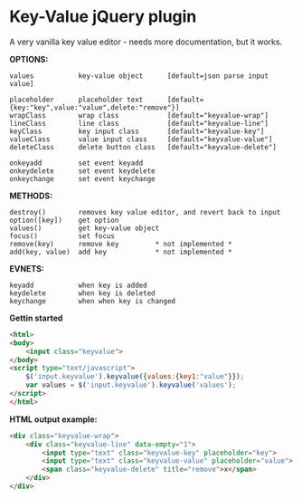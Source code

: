 **Key-Value jQuery plugin**
=====================

A very vanilla key value editor - needs more documentation, but it works.

 
**OPTIONS:**

````
values           key-value object      [default=json parse input value]

placeholder      placeholder text      [default={key:"key",value:"value",delete:"remove"}]
wrapClass        wrap class            [default="keyvalue-wrap"]
lineClass        line class            [default="keyvalue-line"]
keyClass         key input class       [default="keyvalue-key"]
valueClass       value input class     [default="keyvalue-value"]
deleteClass      delete button class   [default="keyvalue-delete"]

onkeyadd         set event keyadd
onkeydelete      set event keydelete
onkeychange      set event keychange
````

**METHODS:**

````
destroy()    	 removes key value editor, and revert back to input
option([key])    get option
values()         get key-value object
focus()          set focus
remove(key)      remove key         * not implemented *
add(key, value)  add key            * not implemented *
````

**EVNETS:**

````
keyadd           when key is added
keydelete        when key is deleted
keychange        when when key is changed
````

**Gettin started**
````html
<html>
<body>
	<input class="keyvalue">
</body>
<script type="text/javascript">
	$('input.keyvalue').keyvalue({values:{key1:"value"}});
	var values = $('input.keyvalue').keyvalue('values');
</script>
</html>
````

**HTML output example:**

````html
<div class="keyvalue-wrap">
	<div class="keyvalue-line" data-empty="1">
		<input type="text" class="keyvalue-key" placeholder="key">
		<input type="text" class="keyvalue-value" placeholder="value">
	 	<span class="keyvalue-delete" title="remove">x</span>
	</div>
</div>
````
